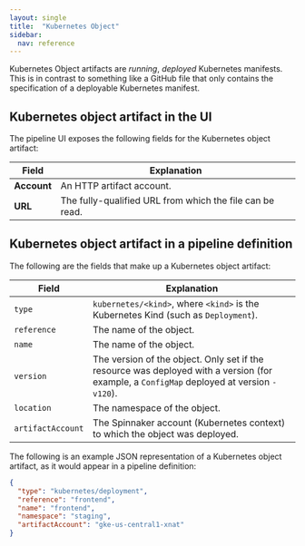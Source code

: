```yaml
---
layout: single
title:  "Kubernetes Object"
sidebar:
  nav: reference
---
```




Kubernetes Object artifacts are _running_, _deployed_ Kubernetes manifests.
This is in contrast to something like a GitHub file that only contains the
specification of a deployable Kubernetes manifest.

## Kubernetes object artifact in the UI

The pipeline UI exposes the following fields for the Kubernetes object artifact:

<table>
  <thead>
    <tr>
      <th>Field</th>
      <th>Explanation</th>
    </tr>
  </thead>
  <tbody>
    <tr>
      <td><strong>Account</strong></td>
      <td>An HTTP artifact account.</td>
    </tr>
    <tr>
      <td><strong>URL</strong></td>
      <td>The fully-qualified URL from which the file can be read.</td>
    </tr>
  </tbody>
</table>

## Kubernetes object artifact in a pipeline definition

The following are the fields that make up a Kubernetes object artifact:

| Field             | Explanation                                                                                                                               |
|-------------------|-------------------------------------------------------------------------------------------------------------------------------------------|
| `type`            | `kubernetes/<kind>`, where `<kind>` is the Kubernetes Kind (such as `Deployment`).                                                        |
| `reference`       | The name of the object.                                                                                                                   |
| `name`            | The name of the object.                                                                                                                   |
| `version`         | The version of the object. Only set if the resource was deployed with a version (for example, a `ConfigMap` deployed at version `-v120`). |
| `location`        | The namespace of the object.                                                                                                              |
| `artifactAccount` | The Spinnaker account (Kubernetes context) to which the object was deployed.                                                              |

The following is an example JSON representation of a Kubernetes object artifact, as it
would appear in a pipeline definition:

```json
{
  "type": "kubernetes/deployment",
  "reference": "frontend",
  "name": "frontend",
  "namespace": "staging",
  "artifactAccount": "gke-us-central1-xnat"
}
```
